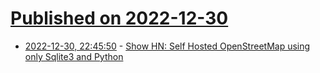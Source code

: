 # [Published on 2022-12-30](index.md)

* [2022-12-30, 22:45:50](https://news.ycombinator.com/item?id=34191028) - [Show HN: Self Hosted OpenStreetMap using only Sqlite3 and Python](https://github.com/punnerud/rgcosm)
